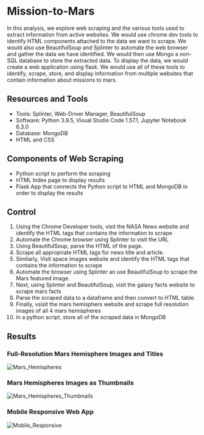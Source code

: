 # Mission-to-Mars
In this analysis, we explore web scraping and the various tools used to extract information from active websites. We would use chrome dev tools to identify HTML components attached to the data we want to scrape. We would also use BeautifulSoup and Splinter to automate the web browser and gather the data we have identified. We would then use Mongo a non-SQL database to store the extracted data. To display the data, we would create a web application using flask. We would use all of these tools to identify, scrape, store, and display information from multiple websites that contain information about missions to mars. 

## Resources and Tools
* Tools: Splinter, Web-Driver Manager, BeautifulSoup
* Software: Python 3.9.5, Visual Studio Code 1.57.1, Jupyter Notebook 6.3.0
* Database: MongoDB
* HTML and CSS

## Components of Web Scraping
* Python script to perform the scraping
* HTML Index page to display results
* Flask App that connects the Python script to HTML and MongoDB in order to display the results

## Control
1. Using the Chrome Developer tools, visit the NASA News website and identify the HTML tags that contains the information to scrape
2. Automate the Chrome browser using Splinter to visit the URL
3. Using BeautifulSoup, parse the HTML of the page.
4. Scrape all appropriate HTML tags for news title and article.
5. Similarly, Visit space images website and identify the HTML tags that contains the information to scrape
6. Automate the browser using Splinter an use BeautifulSoup to scrape the Mars featured image.
7. Next, using Splinter and BeautifulSoup, visit the galaxy facts website to scrape mars facts
8. Parse the scraped data to a dataframe and then convert to HTML table.
9. Finally, vsisit the mars hemisphers website and scrape full resolution images of all 4 mars hemispheres
10. In a python script, store all of the scraped data in MongoDB

## Results
### Full-Resolution Mars Hemisphere Images and Titles
![Mars_Hemispheres](https://user-images.githubusercontent.com/67847583/123871720-a87aab80-d8f9-11eb-80b1-ff066a51b26f.png)

### Mars Hemispheres Images as Thumbnails
![Mars_Hemispheres_Thumbnails](https://user-images.githubusercontent.com/67847583/123871817-d102a580-d8f9-11eb-810f-ab872398eaa4.png)

### Mobile Responsive Web App
![Mobile_Responsive](https://user-images.githubusercontent.com/67847583/123872011-132be700-d8fa-11eb-82eb-6a5289fb981f.png)

